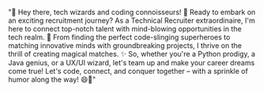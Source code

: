 "👋 Hey there, tech wizards and coding connoisseurs! 🚀 Ready to embark on an exciting recruitment journey? As a Technical Recruiter extraordinaire, I'm here to connect top-notch talent with mind-blowing opportunities in the tech realm. 🌟 From finding the perfect code-slinging superheroes to matching innovative minds with groundbreaking projects, I thrive on the thrill of creating magical matches. ✨ So, whether you're a Python prodigy, a Java genius, or a UX/UI wizard, let's team up and make your career dreams come true! Let's code, connect, and conquer together – with a sprinkle of humor along the way! 😄🎉"
